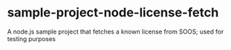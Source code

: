 # sample-project-node-license-fetch
A node.js sample project that fetches a known license from SOOS; used for testing purposes
